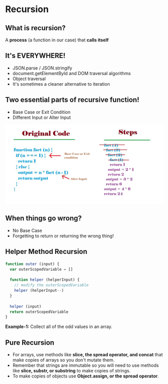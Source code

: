 # Recursion

## What is recursion?
A **process** (a function in our case) that **calls itself**

## It's EVERYWHERE!
* JSON.parse / JSON.stringify
* document.getElementById and DOM traversal algorithms
* Object traversal
* It's sometimes a cleaner alternative to iteration

## Two essential parts of recursive function!
* Base Case or Exit Condition
* Different Input or Alter Input

![Recursion Steps](img/recursion-steps.jpg) 

## When things go wrong?
* No Base Case
* Forgetting to return or returning the wrong thing!

## Helper Method Recursion

```js
function outer (input) {
  var outerScopedVariable = []

  function helper (helperInput) {
    // modify the outerScopedVariable
    helper (helperInput--)
  }

  helper (input)
  return outerScopedVariable
}
```

**Example-1:** Collect all of the odd values in an array.

## Pure Recursion
* For arrays, use methods like **slice, the spread operator, and concat** that make copies of arrays so you don't mutate them.
* Remember that strings are immutable so you will need to use methods like **slice, substr, or substring** to make copies of strings.
* To make copies of objects use **Object.assign, or the spread operator**.